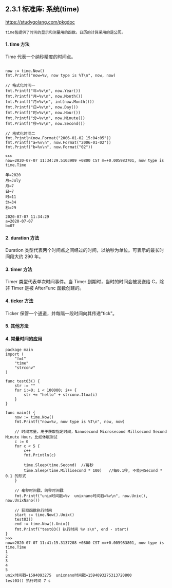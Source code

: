 ## 2.3.1 标准库: 系统(time)

<https://studygolang.com/pkgdoc>

```
time包提供了时间的显示和测量用的函数。日历的计算采用的是公历。
```

#### 1. time 方法

Time 代表一个纳秒精度的时间点。

```

```

```
now := time.Now()
fmt.Printf("now=%v, now type is %T\n", now, now)

// 格式化时间一
fmt.Printf("年=%v\n", now.Year())
fmt.Printf("月=%v\n", now.Month())
fmt.Printf("月=%v\n", int(now.Month()))
fmt.Printf("日=%v\n", now.Day())
fmt.Printf("时=%v\n", now.Hour())
fmt.Printf("分=%v\n", now.Minute())
fmt.Printf("秒=%v\n", now.Second())

// 格式化时间二
fmt.Println(now.Format("2006-01-02 15:04:05"))
fmt.Printf("a=%v\n", now.Format("2006-01-02"))
fmt.Printf("b=%v\n", now.Format("02"))

>>>
now=2020-07-07 11:34:29.5103909 +0800 CST m=+0.005983701, now type is time.Time

年=2020
月=July
月=7
日=7
时=11
分=34
秒=29

2020-07-07 11:34:29
a=2020-07-07
b=07
```

#### 2. duration 方法

Duration 类型代表两个时间点之间经过的时间，以纳秒为单位。可表示的最长时间段大约 290 年。

#### 3. timer 方法

Timer 类型代表单次时间事件。当 Timer 到期时，当时的时间会被发送给 C，除非 Timer 是被 AfterFunc 函数创建的。

#### 4. ticker 方法

Ticker 保管一个通道，并每隔一段时间向其传递"tick"。

#### 5. 其他方法

#### 4. 常量时间的应用

```
package main
import (
    "fmt"
    "time"
    "strconv"
)

func test03() {
    str := ""
    for i:=0; i < 100000; i++ {
        str += "hello" + strconv.Itoa(i)
    }
}

func main() {
    now := time.Now()
    fmt.Printf("now=%v, now type is %T\n", now, now)

    // 时间常量，用于获取指定时间，Nanosecond Microsecond Millsecond Second Minute Hour。比如休眠测试
    c := 0
    for c < 5 {
        c++
        fmt.Println(c)

        time.Sleep(time.Second)  //每秒
        time.Sleep(time.Millisecond * 100)   //每0.1秒, 不能用Second * 0.1 的形式
    }

    // 毫秒时间戳，纳秒时间戳
    fmt.Printf("unix时间戳=%v  unixnano时间戳=%v\n", now.Unix(), now.UnixNano())

    // 获取函数执行时间
    start := time.Now().Unix()
    test03()
    end := time.Now().Unix()
    fmt.Printf("test03() 执行时间 %v s\n", end - start)
}
>>>
now=2020-07-07 11:41:15.3137208 +0800 CST m=+0.005983801, now type is time.Time
1
2
3
4
5
unix时间戳=1594093275  unixnano时间戳=1594093275313720800
test03() 执行时间 7 s
```
